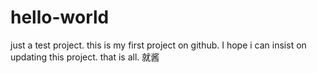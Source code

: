 # hello-world
just a test project.
this is my first project on github. I hope i can insist on updating this project.
that is all.
就酱
